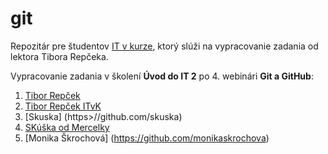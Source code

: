 # git
Repozitár pre študentov [IT v kurze](https://www.itvkurze.sk/), ktorý slúži na vypracovanie zadania od lektora Tibora Repčeka.

Vypracovanie zadania v školení **Úvod do IT 2** po 4. webinári **Git a GitHub**:

1. [Tibor Repček](https://github.com/tiborepcek)
1. [Tibor Repček ITvK](https://github.com/tiborITvK/)
1. [Skuska] (https>//github.com/skuska)
1. [SKúška od Mercelky](https://github.com/skuska/)
1. [Monika Škrochová] (https://github.com/monikaskrochova)

